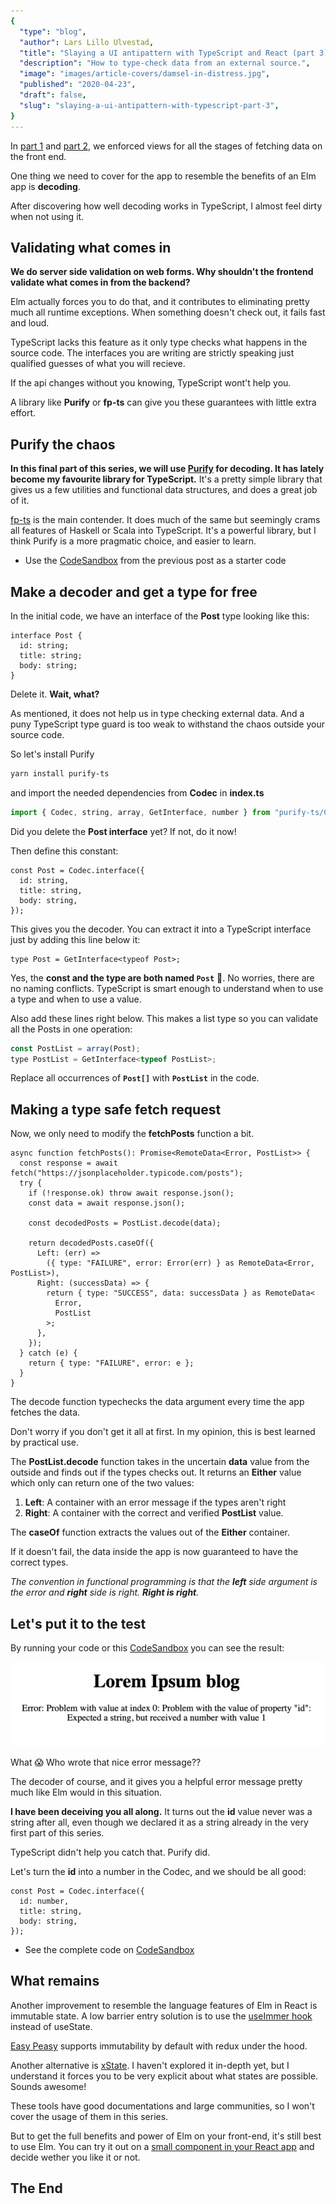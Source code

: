 ```yaml
---
{
  "type": "blog",
  "author": Lars Lillo Ulvestad,
  "title": "Slaying a UI antipattern with TypeScript and React (part 3)",
  "description": "How to type-check data from an external source.",
  "image": "images/article-covers/damsel-in-distress.jpg",
  "published": "2020-04-23",
  "draft": false,
  "slug": "slaying-a-ui-antipattern-with-typescript-part-3",
}
---
```


In [part 1](blog/slaying-a-ui-antipattern-with-typescript) and [part 2](blog/slaying-a-ui-antipattern-with-typescript-part-2), we enforced views for all the stages of fetching data on the front end.

One thing we need to cover for the app to resemble the benefits of an Elm app is **decoding**.

After discovering how well decoding works in TypeScript, I almost feel dirty when not using it.

## Validating what comes in

**We do server side validation on web forms. Why shouldn't the frontend validate what comes in from the backend?**

Elm actually forces you to do that, and it contributes to eliminating pretty much all runtime exceptions. When something doesn't check out, it fails fast and loud.

TypeScript lacks this feature as it only type checks what happens in the source code. The interfaces you are writing are strictly speaking just qualified guesses of what you will recieve.

If the api changes without you knowing, TypeScript wont't help you.

A library like **Purify** or **fp-ts** can give you these guarantees with little extra effort.

## Purify the chaos

**In this final part of this series, we will use [Purify](https://gigobyte.github.io/purify/) for decoding. It has lately become my favourite library for TypeScript.** It's a pretty simple library that gives us a few utilities and functional data structures, and does a great job of it.

[fp-ts](https://gcanti.github.io/fp-ts/) is the main contender. It does much of the same but seemingly crams all features of Haskell or Scala into TypeScript. It's a powerful library, but I think Purify is a more pragmatic choice, and easier to learn.

- Use the [CodeSandbox](https://codesandbox.io/s/remotedata-with-typescript-and-react-part-2-hlu4v?file=/src/index.tsx) from the previous post as a starter code

## Make a decoder and get a type for free

In the initial code, we have an interface of the **Post** type looking like this:

```tsx
interface Post {
  id: string;
  title: string;
  body: string;
}
```

Delete it. **Wait, what?**

As mentioned, it does not help us in type checking external data. And a puny TypeScript type guard is too weak to withstand the chaos outside your source code.

So let's install Purify

```bash
yarn install purify-ts
```

and import the needed dependencies from **Codec** in **index.ts**

```jsx
import { Codec, string, array, GetInterface, number } from "purify-ts/Codec";
```

Did you delete the **Post interface** yet? If not, do it now!

Then define this constant:

```tsx
const Post = Codec.interface({
  id: string,
  title: string,
  body: string,
});
```

This gives you the decoder. You can extract it into a TypeScript interface just by adding this line below it:

```tsx
type Post = GetInterface<typeof Post>;
```

Yes, the **const and the type are both named `Post`** 🤔. No worries, there are no naming conflicts. TypeScript is smart enough to understand when to use a type and when to use a value.

Also add these lines right below. This makes a list type so you can validate all the Posts in one operation:

```jsx
const PostList = array(Post);
type PostList = GetInterface<typeof PostList>;
```

Replace all occurrences of **`Post[]`** with **`PostList`** in the code.

## Making a type safe fetch request

Now, we only need to modify the **fetchPosts** function a bit.

```tsx
async function fetchPosts(): Promise<RemoteData<Error, PostList>> {
  const response = await fetch("https://jsonplaceholder.typicode.com/posts");
  try {
    if (!response.ok) throw await response.json();
    const data = await response.json();

    const decodedPosts = PostList.decode(data);

    return decodedPosts.caseOf({
      Left: (err) =>
        ({ type: "FAILURE", error: Error(err) } as RemoteData<Error, PostList>),
      Right: (successData) => {
        return { type: "SUCCESS", data: successData } as RemoteData<
          Error,
          PostList
        >;
      },
    });
  } catch (e) {
    return { type: "FAILURE", error: e };
  }
}
```

The decode function typechecks the data argument every time the app fetches the data.

Don't worry if you don't get it all at first. In my opinion, this is best learned by practical use.

The **PostList.decode** function takes in the uncertain **data** value from the outside and finds out if the types checks out. It returns an **Either** value which only can return one of the two values:

1. **Left**: A container with an error message if the types aren't right
2. **Right**: A container with the correct and verified **PostList** value.

The **caseOf** function extracts the values out of the **Either** container.

If it doesn't fail, the data inside the app is now guaranteed to have the correct types.

_The convention in functional programming is that the **left** side argument is the error and **right** side is right. **Right is right**._

## Let's put it to the test

By running your code or this [CodeSandbox](https://codesandbox.io/s/remotedata-with-typescript-and-react-part-3-9zrbd?file=/src/index.tsx) you can see the result:

![Screenshot of friendly error message](/images/archive/failing-decoder.jpg)

What 😱 Who wrote that nice error message??

The decoder of course, and it gives you a helpful error message pretty much like Elm would in this situation.

**I have been deceiving you all along.** It turns out the **id** value never was a string after all, even though we declared it as a string already in the very first part of this series.

TypeScript didn't help you catch that. Purify did.

Let's turn the **id** into a number in the Codec, and we should be all good:

```tsx
const Post = Codec.interface({
  id: number,
  title: string,
  body: string,
});
```

- See the complete code on [CodeSandbox](https://codesandbox.io/s/remotedata-with-typescript-and-react-part-3-l6mzg?file=/src/index.tsx)

## What remains

Another improvement to resemble the language features of Elm in React is immutable state. A low barrier entry solution is to use the [useImmer hook](https://github.com/immerjs/use-immer) instead of useState.

[Easy Peasy](https://easy-peasy.now.sh/) supports immutability by default with redux under the hood.

Another alternative is [xState](https://github.com/davidkpiano/xstate). I haven't explored it in-depth yet, but I understand it forces you to be very explicit about what states are possible. Sounds awesome!

These tools have good documentations and large communities, so I won't cover the usage of them in this series.

But to get the full benefits and power of Elm on your front-end, it's still best to use Elm. You can try it out on a [small component in your React app](https://github.com/cultureamp/react-elm-components) and decide wether you like it or not.

## The End
